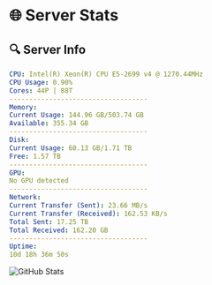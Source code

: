# 🌐 Server Stats
## 🔍 Server Info
```yaml
CPU: Intel(R) Xeon(R) CPU E5-2699 v4 @ 1270.44MHz
CPU Usage: 0.90%
Cores: 44P | 88T
-----------------------------------
Memory:
Current Usage: 144.96 GB/503.74 GB
Available: 355.34 GB
-----------------------------------
Disk:
Current Usage: 60.13 GB/1.71 TB
Free: 1.57 TB
-----------------------------------
GPU:
No GPU detected
-----------------------------------
Network:
Current Transfer (Sent): 23.66 MB/s
Current Transfer (Received): 162.53 KB/s
Total Sent: 17.25 TB
Total Received: 162.20 GB
-----------------------------------
Uptime:
10d 18h 36m 50s
```
![GitHub Stats](https://img.shields.io/badge/Updated-2025-03-18_15:59:39-blue)